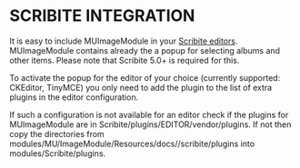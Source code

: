# SCRIBITE INTEGRATION

It is easy to include MUImageModule in your [Scribite editors](https://github.com/zikula-modules/Scribite/).
MUImageModule contains already the a popup for selecting albums and other items.
Please note that Scribite 5.0+ is required for this.

To activate the popup for the editor of your choice (currently supported: CKEditor, TinyMCE)
you only need to add the plugin to the list of extra plugins in the editor configuration.

If such a configuration is not available for an editor check if the plugins for
MUImageModule are in Scribite/plugins/EDITOR/vendor/plugins. If not then copy the directories from
    modules/MU/ImageModule/Resources/docs//scribite/plugins into modules/Scribite/plugins.
